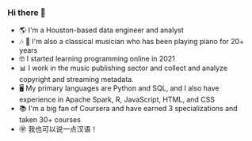 ### Hi there 👋

- 🌎 I'm a Houston-based data engineer and analyst
- 🎶 🎹 I'm also a classical musician who has been playing piano for 20+ years
- 🤓 I started learning programming online in 2021
- 📊 I work in the music publishing sector and collect and analyze copyright and streaming metadata.
- 🖥️ My primary languages are Python and SQL, and I also have experience in Apache Spark, R, JavaScript, HTML, and CSS
- 📚 I'm a big fan of Coursera and have earned 3 specializations and taken 30+ courses
- ㊫ 我也可以说一点汉语！
